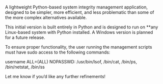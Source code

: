 A lightweight Python-based system integrity management application, designed to be simpler, more efficient, and less problematic than some of the more complex alternatives available.  

This initial version is built entirely in Python and is designed to run on **any Linux-based system with Python installed. A Windows version is planned for a future release.  

To ensure proper functionality, the user running the management scripts must have sudo access to the following commands:  

username ALL=(ALL) NOPASSWD: /usr/bin/lsof, /bin/cat, /bin/ps, /bin/netstat, /bin/ss

Let me know if you’d like any further refinements!
